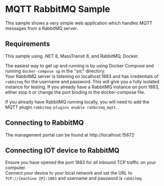 # MQTT RabbitMQ Sample

This sample shows a very simple web application which handles MQTT messages from a RabbitMQ server.

## Requirements

This sample using .NET 8, MassTransit 8, and RabbitMQ, Docker.

The easiest way to get up and running is by using Docker Compose and running `docker-compose up` in the "src" directory.   
Your RabbitMQ server is listening on localhost:1883 and has credentials of `rabbitmq` for the username and password. This will give you a fully isolated instance for testing.
If you already have a RabbitMQ instance on port 1883, either stop it or change the port binding in the docker-compose file.

If you already have RabbitMQ running locally, you will need to add the MQTT plugin `rabbitmq-plugins enable rabbitmq_mqtt`.

## Connecting to RabbitMQ

The management portal can be found at http://localhost:15672

## Connecting IOT device to RabbitMQ

Ensure you have opened the port 1883 for all inbound TCP traffic on your computer.   
Connect your device to your local network and set the URL to `TCP://{machine IP}:1883` and username and password is `rabbitmq`
